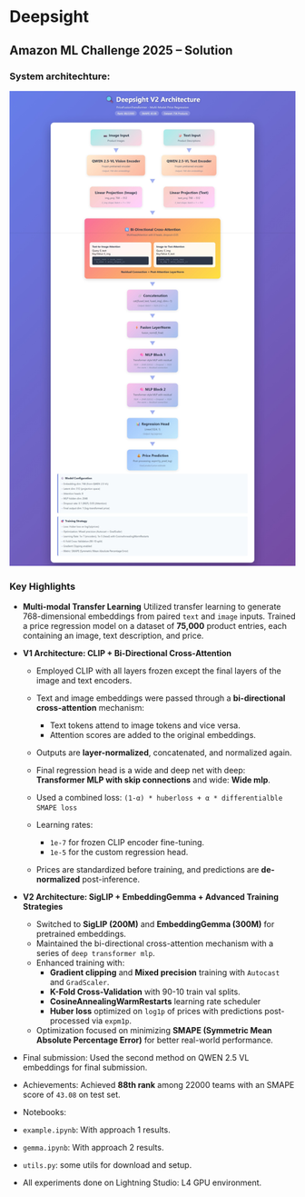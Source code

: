 # Deepsight

## Amazon ML Challenge 2025 – Solution

### System architechture:

![Architechture](Screenshot_20-10-2025_13728_.jpeg)

### Key Highlights

* **Multi-modal Transfer Learning**
  Utilized transfer learning to generate 768-dimensional embeddings from paired `text` and `image` inputs. Trained a price regression model on a dataset of **75,000** product entries, each containing an image, text description, and price.

* **V1 Architecture: CLIP + Bi-Directional Cross-Attention**

  * Employed CLIP with all layers frozen except the final layers of the image and text encoders.
  * Text and image embeddings were passed through a **bi-directional cross-attention** mechanism:

    * Text tokens attend to image tokens and vice versa.
    * Attention scores are added to the original embeddings.
  * Outputs are **layer-normalized**, concatenated, and normalized again.
  * Final regression head is a wide and deep net with deep: **Transformer MLP with skip connections** and wide: **Wide mlp**.
  * Used a combined loss: `(1-α) * huberloss + α * differentialble SMAPE loss`
  * Learning rates:

    * `1e-7` for frozen CLIP encoder fine-tuning.
    * `1e-5` for the custom regression head.
  * Prices are standardized before training, and predictions are **de-normalized** post-inference.

* **V2 Architecture: SigLIP + EmbeddingGemma + Advanced Training Strategies**

  * Switched to **SigLIP (200M)** and **EmbeddingGemma (300M)** for pretrained embeddings.
  * Maintained the bi-directional cross-attention mechanism with a series of `deep transformer mlp`.
  * Enhanced training with:
    * **Gradient clipping** and **Mixed precision** training with `Autocast` and `GradScaler`. 
    * **K-Fold Cross-Validation** with 90-10 train val splits.
    * **CosineAnnealingWarmRestarts** learning rate scheduler
    * **Huber loss** optimized on `log1p` of prices with predictions post-processed via `expm1p`.
  * Optimization focused on minimizing **SMAPE (Symmetric Mean Absolute Percentage Error)** for better real-world performance.

* Final submission: Used the second method on QWEN 2.5 VL embeddings for final submission.

* Achievements: Achieved **88th rank** among 22000 teams with an SMAPE score of `43.08` on test set.

* Notebooks:
* `example.ipynb`: With approach 1 results.
* `gemma.ipynb`: With approach 2 results.
* `utils.py`: some utils for download and setup.
* All experiments done on Lightning Studio: L4 GPU environment.
